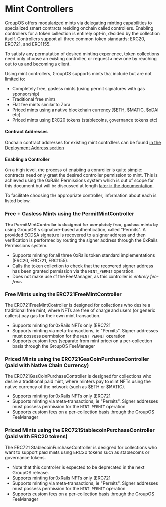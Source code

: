 # Mint Controllers

GroupOS offers modularized mints via delegating minting capabilities to specialized smart contracts residing onchain called controllers. Enabling controllers for a token collection is entirely opt-in, decided by the collection itself. Controllers support all three common token standards: ERC20, ERC721, and ERC1155.

To satisfy any permutation of desired minting experience, token collections need only choose an existing controller, or request a new one by reaching out to us and becoming a client.

Using mint controllers, GroupOS supports mints that include but are not limited to:
  - Completely free, gasless mints (using permit signatures with gas sponsorship)
  - Traditional free mints
  - Flat fee mints similar to Zora
  - Priced mints using a native blockchain currency ($ETH, $MATIC, $xDAI etc)
  - Priced mints using ERC20 tokens (stablecoins, governance tokens etc) 

#### Contract Addresses

Onchain contract addresses for existing mint controllers can be found [in the Deployment Address section](../overview/Deploys.md)

#### Enabling a Controller

On a high level, the process of enabling a controller is quite simple: contracts need only grant the desired controller permission to mint. This is achieved using the 0xRails Permissions system which is out of scope for this document but will be discussed at length [later in the documentation](../overview/Access.md).

To facilitate choosing the appropriate controller, information about each is listed below.

### Free + Gasless Mints using the PermitMintController

The PermitMintController is designed for completely free, gasless mints by using GroupOS's signature-based authentication, called "Permits". A provided ECDSA signature is recovered to a signer address and then verification is performed by routing the signer address through the 0xRails Permissions system.

  - Supports minting for all three 0xRails token standard implementations (ERC20, ERC721, ERC1155).
  - Calls the token collection to check that the recovered signer address has been granted permission via the `MINT_PERMIT` operation.
  - Does not make use of the FeeManager, as this controller is _entirely fee-free_.

### Free Mints using the ERC721FreeMintController

The ERC721FreeMintController is designed for collections who desire a traditional free mint, where NFTs are free of charge and users (or generic callers) pay gas for their own mint transaction.

  - Supports minting for 0xRails NFTs only (ERC721)
  - Supports minting via meta-transactions, ie "Permits". Signer addresses must possess permission for the `MINT_PERMIT` operation
  - Supports custom fees (separate from mint price) on a per-collection basis through the GroupOS FeeManager

### Priced Mints using the ERC721GasCoinPurchaseController (paid with Native Chain Currency)

The ERC721GasCoinPurchaseController is designed for collections who desire a traditional paid mint, where minters pay to mint NFTs using the native currency of the network (such as $ETH or $MATIC).

  - Supports minting for 0xRails NFTs only (ERC721)
  - Supports minting via meta-transactions, ie "Permits". Signer addresses must possess permission for the `MINT_PERMIT` operation
  - Supports custom fees on a per-collection basis through the GroupOS FeeManager

### Priced Mints using the ERC721StablecoinPurchaseController (paid with ERC20 tokens)

The ERC721 StablecoinPurchaseController is designed for collections who want to support paid mints using ERC20 tokens such as stablecoins or governance tokens. 

  - Note that this controller is expected to be deprecated in the next GroupOS release.
  - Supports minting for 0xRails NFTs only (ERC721)
  - Supports minting via meta-transactions, ie "Permits". Signer addresses must possess permission for the `MINT_PERMIT` operation
  - Supports custom fees on a per-collection basis through the GroupOS FeeManager
